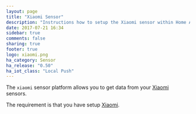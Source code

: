 ```yaml
---
layout: page
title: "Xiaomi Sensor"
description: "Instructions how to setup the Xiaomi sensor within Home Assistant."
date: 2017-07-21 16:34
sidebar: true
comments: false
sharing: true
footer: true
logo: xiaomi.png
ha_category: Sensor
ha_release: "0.50"
ha_iot_class: "Local Push"
---
```



The `xiaomi` sensor platform allows you to get data from your [Xiaomi](http://www.mi.com/en/) sensors.

The requirement is that you have setup [Xiaomi](/components/xiaomi/).


